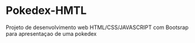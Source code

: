 # Pokedex-HMTL
Projeto de desenvolvimento web HTML/CSS/JAVASCRIPT  com Bootsrap para apresentaçao de uma pokedex
